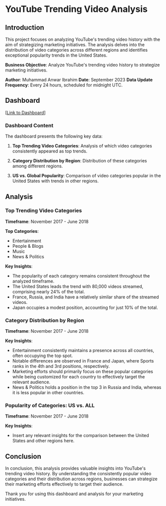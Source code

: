 # YouTube Trending Video Analysis

## Introduction
This project focuses on analyzing YouTube's trending video history with the aim of strategizing marketing initiatives. The analysis delves into the distribution of video categories across different regions and identifies exceptional popularity trends in the United States.

**Business Objective**: Analyze YouTube's trending video history to strategize marketing initiatives.

**Author**: Muhammad Anwar Ibrahim
**Date**: September 2023
**Data Update Frequency**: Every 24 hours, scheduled for midnight UTC.

## Dashboard
[[Link to Dashboard](https://public.tableau.com/app/profile/muhammad.anwar3869/viz/TrendingVideosonYoutube_16944049367490/Dash_trend_vid?publish=yes)]

### Dashboard Content
The dashboard presents the following key data:

1. **Top Trending Video Categories**: Analysis of which video categories consistently appeared as top trends.

2. **Category Distribution by Region**: Distribution of these categories among different regions.

3. **US vs. Global Popularity**: Comparison of video categories popular in the United States with trends in other regions.

## Analysis

### Top Trending Video Categories
**Timeframe**: November 2017 - June 2018

**Top Categories**:
- Entertainment
- People & Blogs
- Music
- News & Politics

**Key Insights**:
- The popularity of each category remains consistent throughout the analyzed timeframe.
- The United States leads the trend with 80,000 videos streamed, comprising nearly 24% of the total.
- France, Russia, and India have a relatively similar share of the streamed videos.
- Japan occupies a modest position, accounting for just 10% of the total.

### Category Distribution by Region
**Timeframe**: November 2017 - June 2018

**Key Insights**:
- Entertainment consistently maintains a presence across all countries, often occupying the top spot.
- Notable differences are observed in France and Japan, where Sports ranks in the 4th and 3rd positions, respectively.
- Marketing efforts should primarily focus on these popular categories while being customized for each country to effectively target the relevant audience.
- News & Politics holds a position in the top 3 in Russia and India, whereas it is less popular in other countries.

### Popularity of Categories: US vs. ALL
**Timeframe**: November 2017 - June 2018

**Key Insights**:
- Insert any relevant insights for the comparison between the United States and other regions here.

## Conclusion
In conclusion, this analysis provides valuable insights into YouTube's trending video history. By understanding the consistently popular video categories and their distribution across regions, businesses can strategize their marketing efforts effectively to target their audience.

Thank you for using this dashboard and analysis for your marketing initiatives.
